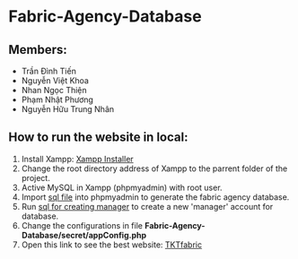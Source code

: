 # Fabric-Agency-Database

## Members:
- Trần Đình Tiến
- Nguyễn Việt Khoa
- Nhan Ngọc Thiện
- Phạm Nhật Phương
- Nguyễn Hữu Trung Nhân

## How to run the website in local:
1. Install Xampp: [Xampp Installer](https://www.apachefriends.org/index.html)
1. Change the root directory address of Xampp to the parrent folder of the project.
1. Active MySQL in Xampp (phpmyadmin) with root user.
1. Import [sql file](https://github.com/rostom132/Fabric-Agency-Database/blob/feature/secret/fabric.sql) into phpmyadmin to generate the fabric agency database.
1. Run [sql for creating manager](https://github.com/rostom132/Fabric-Agency-Database/blob/feature/secret/createUserManager.txt) to create a new 'manager' account for database.
1. Change the configurations in file **Fabric-Agency-Database/secret/appConfig.php**
1. Open this link to see the best website: [TKTfabric](http://localhost/Fabric-Agency-Database/)
